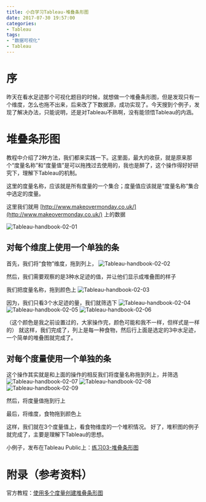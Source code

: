 ```yaml
---
title: 小白学习Tableau-堆叠条形图
date: 2017-07-30 19:57:00
categories:
- Tableau
tags:
- "数据可视化"
- Tableau
---
```


# 序
昨天在看水足迹那个可视化题目的时候，就想做一个堆叠条形图，但是发现只有一个维度，怎么也拖不出来，后来改了下数据源，成功实现了。今天搜到个例子，发现了解决办法，只能说明，还是对Tableau不熟啊，没有能领悟Tableau的内涵。

# 堆叠条形图
教程中介绍了2种方法，我们都来实践一下。这里面，最大的收获，就是原来那个“度量名称”和“度量值”是可以拖拽过去使用的，我也是醉了，这个操作得好好研究下，理解下Tableau的机制。

这里的度量名称，应该就是所有度量的一个集合；度量值应该就是“度量名称”集合中选定的度量。

这里我们就用 [http://www.makeovermonday.co.uk/](http://www.makeovermonday.co.uk/) 上的数据

![Tableau-handbook-02-01](http://7xl61k.com1.z0.glb.clouddn.com/Tableau-handbook-02-01.png-blog.photo)

<!-- more -->

## 对每个维度上使用一个单独的条
首先，我们将“食物”维度，拖到列上，
![Tableau-handbook-02-02](http://7xl61k.com1.z0.glb.clouddn.com/Tableau-handbook-02-02.png-blog.photo)

然后，我们需要观察的是3种水足迹的值，并让他们显示成堆叠图的样子

我们把度量名称，拖到颜色上
![Tableau-handbook-02-03](http://7xl61k.com1.z0.glb.clouddn.com/Tableau-handbook-02-03.png-blog.photo)

因为，我们只看3个水足迹的量，我们就筛选下
![Tableau-handbook-02-04](http://7xl61k.com1.z0.glb.clouddn.com/Tableau-handbook-02-04.png-blog.photo)
![Tableau-handbook-02-05](http://7xl61k.com1.z0.glb.clouddn.com/Tableau-handbook-02-05.png-blog.photo)
![Tableau-handbook-02-06](http://7xl61k.com1.z0.glb.clouddn.com/Tableau-handbook-02-06.png-blog.photo)


（这个颜色是我之前设置过的，大家操作完，颜色可能和我不一样，但样式是一样的）
就这样，我们完成了，列上是每一种食物，然后行上面是选定的3中水足迹，一个简单的堆叠图就完成了。

## 对每个度量使用一个单独的条

这个操作其实就是和上面的操作的相反我们将度量名称拖到列上，并筛选
![Tableau-handbook-02-07](http://7xl61k.com1.z0.glb.clouddn.com/Tableau-handbook-02-07.png-blog.photo)
![Tableau-handbook-02-08](http://7xl61k.com1.z0.glb.clouddn.com/Tableau-handbook-02-08.png-blog.photo)
![Tableau-handbook-02-09](http://7xl61k.com1.z0.glb.clouddn.com/Tableau-handbook-02-09.png-blog.photo)

然后，将度量值拖到行上

最后，将维度，食物拖到颜色上

这样，我们就在3个度量值上，看食物维度的一个堆积情况。
好了，堆积图的例子就完成了，主要是理解下Tableau的思想。

小例子，发布在Tableau Public上：[练习03-堆叠条形图](https://public.tableau.com/profile/yuguiyang#!/vizhome/03-/sheet2?publish=yes)

# 附录（参考资料）
官方教程：[使用多个度量创建堆叠条形图](http://kb.tableau.com/articles/howto/stacked-bar-chart-multiple-measures?lang=zh-cn)